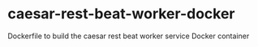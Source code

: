 # caesar-rest-beat-worker-docker
Dockerfile to build the caesar rest beat worker service Docker container
